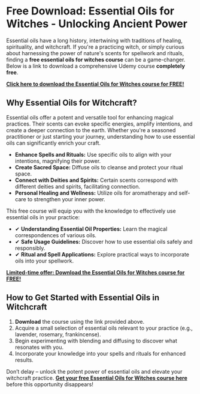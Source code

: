 # Free Download: Essential Oils for Witches - Unlocking Ancient Power

Essential oils have a long history, intertwining with traditions of healing, spirituality, and witchcraft. If you're a practicing witch, or simply curious about harnessing the power of nature's scents for spellwork and rituals, finding a **free essential oils for witches course** can be a game-changer. Below is a link to download a comprehensive Udemy course **completely free**.

[**Click here to download the Essential Oils for Witches course for FREE!**](https://udemywork.com/essential-oils-for-witches)

## Why Essential Oils for Witchcraft?

Essential oils offer a potent and versatile tool for enhancing magical practices. Their scents can evoke specific energies, amplify intentions, and create a deeper connection to the earth. Whether you're a seasoned practitioner or just starting your journey, understanding how to use essential oils can significantly enrich your craft.

*   **Enhance Spells and Rituals:** Use specific oils to align with your intentions, magnifying their power.
*   **Create Sacred Space:** Diffuse oils to cleanse and protect your ritual space.
*   **Connect with Deities and Spirits:** Certain scents correspond with different deities and spirits, facilitating connection.
*   **Personal Healing and Wellness:** Utilize oils for aromatherapy and self-care to strengthen your inner power.

This free course will equip you with the knowledge to effectively use essential oils in your practice:

*   ✔ **Understanding Essential Oil Properties:** Learn the magical correspondences of various oils.
*   ✔ **Safe Usage Guidelines:** Discover how to use essential oils safely and responsibly.
*   ✔ **Ritual and Spell Applications:** Explore practical ways to incorporate oils into your spellwork.

[**Limited-time offer: Download the Essential Oils for Witches course for FREE!**](https://udemywork.com/essential-oils-for-witches)

## How to Get Started with Essential Oils in Witchcraft

1.  **Download** the course using the link provided above.
2.  Acquire a small selection of essential oils relevant to your practice (e.g., lavender, rosemary, frankincense).
3.  Begin experimenting with blending and diffusing to discover what resonates with you.
4.  Incorporate your knowledge into your spells and rituals for enhanced results.

Don’t delay – unlock the potent power of essential oils and elevate your witchcraft practice. **[Get your free Essential Oils for Witches course here](https://udemywork.com/essential-oils-for-witches)** before this opportunity disappears!
